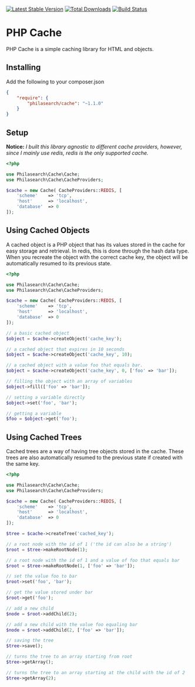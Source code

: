 [![Latest Stable Version](https://poser.pugx.org/philasearch/cache/version.svg)](https://packagist.org/packages/philasearch/cache)
[![Total Downloads](https://poser.pugx.org/philasearch/cache/downloads.svg)](https://packagist.org/packages/philasearch/cache)
[![Build Status](https://travis-ci.org/philasearch/php-cache.png?branch=master)](https://travis-ci.org/philasearch/php-cache)

# PHP Cache

PHP Cache is a simple caching library for HTML and objects.

## Installing

Add the following to your composer.json

```json
{
    "require": {
        "philasearch/cache": "~1.1.0"
    }
}
```

## Setup

**Notice:** *I built this library agnostic to different cache providers, however, since I mainly use redis, redis is the only supported cache.*

```php
<?php

use Philasearch\Cache\Cache;
use Philasearch\Cache\CacheProviders;

$cache = new Cache( CacheProviders::REDIS, [
    'scheme'    => 'tcp',
    'host'      => 'localhost',
    'database'  => 0
]);
```

## Using Cached Objects

A cached object is a PHP object that has its values stored in the cache for easy storage and retrieval. In redis, this
is done through the hash data type. When you recreate the object with the correct cache key, the object will be automatically
resumed to its previous state.

```php
<?php

use Philasearch\Cache\Cache;
use Philasearch\Cache\CacheProviders;

$cache = new Cache( CacheProviders::REDIS, [
    'scheme'    => 'tcp',
    'host'      => 'localhost',
    'database'  => 0
]);

// a basic cached object
$object = $cache->createObject('cache_key'); 

// a cached object that expires in 10 seconds
$object = $cache->createObject('cache_key', 10);

// a cached object with a value foo that equals bar.
$object = $cache->createObject('cache_key', 0, ['foo' => 'bar']);

// filling the object with an array of variables
$object->fill(['foo' => 'bar']);

// setting a variable directly
$object->set('foo', 'bar');

// getting a variable
$foo = $object->get('foo');
```

## Using Cached Trees

Cached trees are a way of having tree objects stored in the cache. These trees are also automatically resumed to the 
previous state if created with the same key.

```php
<?php

use Philasearch\Cache\Cache;
use Philasearch\Cache\CacheProviders;

$cache = new Cache( CacheProviders::REDIS, [
    'scheme'    => 'tcp',
    'host'      => 'localhost',
    'database'  => 0
]);

$tree = $cache->createTree('cached_key');

// a root node with the id of 1 ('the id can also be a string')
$root = $tree->makeRootNode(1);

// a root node with the id of 1 and a value of foo that equals bar
$root = $tree->makeRootNode(1, ['foo' => 'bar']);

// set the value foo to bar
$root->set('foo', 'bar');

// get the value stored under bar
$root->get('foo');

// add a new child
$node = $root->addChild(2);

// add a new child with the value foo equaling bar
$node = $root->addChild(2, ['foo' => 'bar']);

// saving the tree
$tree->save();

// turns the tree to an array starting from root
$tree->getArray();

// turns the tree to an array starting at the child with the id of 2
$tree->getArray(2);
```
